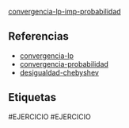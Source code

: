 [convergencia-lp-imp-probabilidad](pdf/convergencia-lp-imp-probabilidad.pdf)

## Referencias
- [convergencia-lp](./convergencia-lp.md)
- [convergencia-probabilidad](./convergencia-probabilidad.md)
- [desigualdad-chebyshev](./desigualdad-chebyshev.md)

## Etiquetas
#EJERCICIO 
#EJERCICIO 

